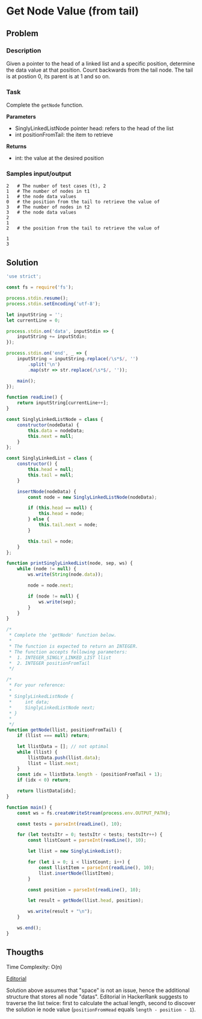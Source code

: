 # Get Node Value (from tail)

## Problem

### Description

Given a pointer to the head of a linked list and a specific position, determine the data value at that position. Count backwards from the tail node. The tail is at postion 0, its parent is at 1 and so on.

### Task

Complete the `getNode` function.

**Parameters**

- SinglyLinkedListNode pointer head: refers to the head of the list
- int positionFromTail: the item to retrieve

**Returns**

- int: the value at the desired position

### Samples input/output

```
2   # The number of test cases (t), 2
1   # The number of nodes in t1
1   # the node data values
0   # the position from the tail to retrieve the value of
3   # The number of nodes in t2
3   # the node data values
2
1
2   # the position from the tail to retrieve the value of
```
```
1
3
```
## Solution

```js
'use strict';

const fs = require('fs');

process.stdin.resume();
process.stdin.setEncoding('utf-8');

let inputString = '';
let currentLine = 0;

process.stdin.on('data', inputStdin => {
    inputString += inputStdin;
});

process.stdin.on('end', _ => {
    inputString = inputString.replace(/\s*$/, '')
        .split('\n')
        .map(str => str.replace(/\s*$/, ''));

    main();
});

function readLine() {
    return inputString[currentLine++];
}

const SinglyLinkedListNode = class {
    constructor(nodeData) {
        this.data = nodeData;
        this.next = null;
    }
};

const SinglyLinkedList = class {
    constructor() {
        this.head = null;
        this.tail = null;
    }

    insertNode(nodeData) {
        const node = new SinglyLinkedListNode(nodeData);

        if (this.head == null) {
            this.head = node;
        } else {
            this.tail.next = node;
        }

        this.tail = node;
    }
};

function printSinglyLinkedList(node, sep, ws) {
    while (node != null) {
        ws.write(String(node.data));

        node = node.next;

        if (node != null) {
            ws.write(sep);
        }
    }
}

/*
 * Complete the 'getNode' function below.
 *
 * The function is expected to return an INTEGER.
 * The function accepts following parameters:
 *  1. INTEGER_SINGLY_LINKED_LIST llist
 *  2. INTEGER positionFromTail
 */

/*
 * For your reference:
 *
 * SinglyLinkedListNode {
 *     int data;
 *     SinglyLinkedListNode next;
 * }
 *
 */
function getNode(llist, positionFromTail) {
    if (llist === null) return;

    let llistData = []; // not optimal
    while (llist) {
        llistData.push(llist.data);
        llist = llist.next;
    }
    const idx = llistData.length - (positionFromTail + 1);
    if (idx < 0) return;

    return llistData[idx]; 
}

function main() {
    const ws = fs.createWriteStream(process.env.OUTPUT_PATH);

    const tests = parseInt(readLine(), 10);

    for (let testsItr = 0; testsItr < tests; testsItr++) {
        const llistCount = parseInt(readLine(), 10);

        let llist = new SinglyLinkedList();

        for (let i = 0; i < llistCount; i++) {
            const llistItem = parseInt(readLine(), 10);
            llist.insertNode(llistItem);
        }

        const position = parseInt(readLine(), 10);

        let result = getNode(llist.head, position);

        ws.write(result + "\n");
    }

    ws.end();
}
```

## Thougths

Time Complexity:
O(n)

[Editorial](https://www.hackerrank.com/challenges/get-the-value-of-the-node-at-a-specific-position-from-the-tail/editorial)

Solution above assumes that "space" is not an issue, hence the additional structure that stores all node "datas". Editorial in HackerRank suggests to traverse the list twice: first to calculate the actual length, second to discover the solution ie node value (`positionFromHead` equals `length - position - 1`).
